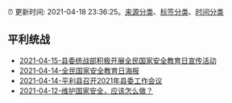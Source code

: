 :alarm_clock: 更新时间: 2021-04-18 23:36:25。[来源分类](../README.md)、[标签分类](../TAGS.md)、[时间分类](../TIMELINE.md)

## 平利统战




- [2021-04-15-县委统战部积极开展全民国家安全教育日宣传活动](http://mp.weixin.qq.com/s?__biz=MzI5ODk3ODAxOQ==&mid=2247488291&idx=1&sn=996977454d69f594bd76d4f405e3a606&chksm=ec9cccafdbeb45b95dbb9a43b93d12a17021237e9c79a4bbe4a5ce9c2719ebfe2d2586ca2851#rd) 
- [2021-04-14-全民国家安全教育日海报](http://mp.weixin.qq.com/s?__biz=MzI5ODk3ODAxOQ==&mid=2247488284&idx=2&sn=9ae09b0766475d2f4bdb7bd0abf4b9e3&chksm=ec9ccc90dbeb4586c8102a9c38a10379cf41d1ae2c59d4f04735bd39d42466a430bef2addbd4#rd) 
- [2021-04-14-平利县召开2021年县委工作会议](http://mp.weixin.qq.com/s?__biz=MzI5ODk3ODAxOQ==&mid=2247488284&idx=1&sn=64c32363dab57216fd421094566e8b12&chksm=ec9ccc90dbeb4586c8cf215f99c0595a8b7b7e2a90b4158d5de753e0783da9acf3da6eefeada#rd) 
- [2021-04-12-维护国家安全，应该怎么做？](http://mp.weixin.qq.com/s?__biz=MzI5ODk3ODAxOQ==&mid=2247488267&idx=1&sn=f8165083fbbfcb4b4c122debc26e739b&chksm=ec9ccc87dbeb459183e41d3fa84b392677fcc0fa7e215d7ae6109942efd1c800c294d05b24d1#rd) 